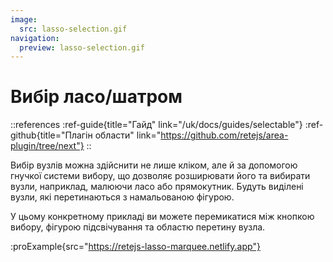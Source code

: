 ```yaml
---
image:
  src: lasso-selection.gif
navigation:
  preview: lasso-selection.gif
---
```


# Вибір ласо/шатром

::references
:ref-guide{title="Гайд" link="/uk/docs/guides/selectable"}
:ref-github{title="Плагін области" link="https://github.com/retejs/area-plugin/tree/next"}
::

Вибір вузлів можна здійснити не лише кліком, але й за допомогою гнучкої системи вибору, що дозволяє розширювати його та вибирати вузли, наприклад, малюючи ласо або прямокутник. Будуть виділені вузли, які перетинаються з намальованою фігурою.

У цьому конкретному прикладі ви можете перемикатися між кнопкою вибору, фігурою підсвічування та областю перетину вузла.

:proExample{src="https://retejs-lasso-marquee.netlify.app"}
